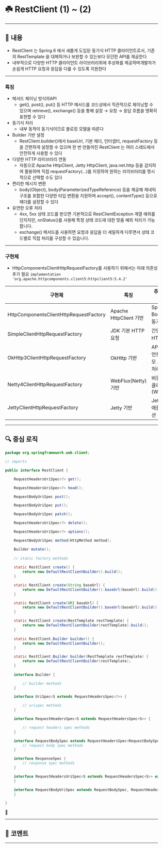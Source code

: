 # ☘️ RestClient (1) ~ (2)

---

## 📖 내용

- RestClient 는 Spring 6 에서 새롭게 도입된 동기식 HTTP 클라이언트로서, 기존의 RestTemplate 을 대체하거나 보완할 수 있는보다 모던한 API를 제공한다
- 내부적으로 다양한 HTTP 클라이언트 라이브러리위에 추상화를 제공하며개발자가 손쉽게 HTTP 요청과 응답을 다룰 수 있도록 지원한다

---

### 특징
- 메서드 체이닝 방식의API
  - get(), post(), put() 등 HTTP 메서드를 코드상에서 직관적으로 체이닝할 수 있으며 retrieve(), exchange() 등을 통해 설정 → 요청 → 응답 흐름을 명확히 표현할 수 있다
- 동기식 처리
  - 내부 동작이 동기식이므로 블로킹 모델을 따른다
- Builder 기반 설정
  - RestClient.builder()에서 baseUrl, 기본 헤더, 인터셉터, requestFactory 등을 간편하게 설정할 수 있으며 한 번 만들어진 RestClient 는 여러 스레드에서 안전하게 사용할 수 있다
- 다양한 HTTP 라이브러리 연동
  - 자동으로 Apache HttpClient, Jetty HttpClient, java.net.http 등을 감지하여 활용하며 직접 requestFactory(…)를 지정하여 원하는 라이브러리를 명시적으로 선택할 수도 있다
- 편리한 메시지 변환
  - body(Object), body(ParameterizedTypeReference) 등을 제공해 제네릭 구조를 포함한 다양한 타입 변환을 지원하며 accept(), contentType() 등으로 헤더를 설정할 수 있다
- 유연한 오류 처리
  - 4xx, 5xx 상태 코드를 받으면 기본적으로 RestClientException 계열 예외를 던지지만, onStatus()를 사용해 특정 상태 코드에 대한 맞춤 예외 처리가 가능합니다.
  - exchange() 메서드를 사용하면 요청과 응답을 더 세밀하게 다루면서 상태 코드별로 직접 처리를 구성할 수 있습니다.

---

### 구현체

- HttpComponentsClientHttpRequestFactory를 사용하기 위해서는 아래 의존성 추가 필요
`implementation 'org.apache.httpcomponents.client5:httpclient5:5.4.2'`

| 구현체                                    | 특징                   | 추천 사용 환경                       |
|----------------------------------------|----------------------|--------------------------------|
| HttpComponentsClientHttpRequestFactory | Apache HttpClient 기반 | Spring Boot 설정, 동기 요청          |
| SimpleClientHttpRequestFactory         | JDK 기본 HTTP 요청       | 간단한 HTTP 요청                    |
| OkHttp3ClientHttpRequestFactory        | OkHttp 기반            | API 클라이언트, 대규모 트래픽 처리          |
| Netty4ClientHttpRequestFactory         | WebFlux(Netty) 기반    | 비동기 API 클라이언트 (WebFlux)        |
| JettyClientHttpRequestFactory          | Jetty 기반             | Jetty 기반                애플리케이션 |

---

## 🔍 중심 로직

```java
package org.springframework.web.client;

// imports

public interface RestClient {

	RequestHeadersUriSpec<?> get();

	RequestHeadersUriSpec<?> head();

	RequestBodyUriSpec post();

	RequestBodyUriSpec put();

	RequestBodyUriSpec patch();

	RequestHeadersUriSpec<?> delete();

	RequestHeadersUriSpec<?> options();

	RequestBodyUriSpec method(HttpMethod method);

	Builder mutate();
    
    // static factory methods
    
	static RestClient create() {
		return new DefaultRestClientBuilder().build();
	}

	static RestClient create(String baseUrl) {
		return new DefaultRestClientBuilder().baseUrl(baseUrl).build();
	}

	static RestClient create(URI baseUrl) {
		return new DefaultRestClientBuilder().baseUrl(baseUrl).build();
	}

	static RestClient create(RestTemplate restTemplate) {
		return new DefaultRestClientBuilder(restTemplate).build();
	}
    
	static RestClient.Builder builder() {
		return new DefaultRestClientBuilder();
	}

	static RestClient.Builder builder(RestTemplate restTemplate) {
		return new DefaultRestClientBuilder(restTemplate);
	}
    
	interface Builder {

        // builder methods
	}

	interface UriSpec<S extends RequestHeadersSpec<?>> {

        // urispec methods
	}

	interface RequestHeadersSpec<S extends RequestHeadersSpec<S>> {

        // request headers spec methods
	}

	interface RequestBodySpec extends RequestHeadersSpec<RequestBodySpec> {
        // request body spec methods
	}

	interface ResponseSpec {
        // response spec methods
	}

	interface RequestHeadersUriSpec<S extends RequestHeadersSpec<S>> extends UriSpec<S>, RequestHeadersSpec<S> {
	}

	interface RequestBodyUriSpec extends RequestBodySpec, RequestHeadersUriSpec<RequestBodySpec> {
	}

}
```

📌

---

## 💬 코멘트

---
